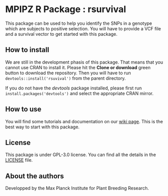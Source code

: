 # MPIPZ R Package : rsurvival 

This package can be used to help you identify the SNPs in a genotype which are subjects to positive selection. 
You will have to provide a VCF file and a survival vector to get started with this package.

## How to install
We are still in the development phasis of this package. That means that you cannot use CRAN to install it. Please hit the **Clone or download** green button to download the repository. Then you will have to run
`devtools::install('rsuvival')` from the parent directory.

If you do not have the _devtools_ package installed, please first run
`install.packages('devtools')`
and select the appropriate CRAN mirror.

## How to use
You will find some tutorials and documentation on our [wiki page](https://github.com/laurentlab-mpipz/rsurvival/wiki).
This is the best way to start with this package.

## License
This package is under GPL-3.0 license. You can find all the details in the [LICENSE](https://github.com/laurentlab-mpipz/rsurvival/blob/master/LICENSE) file.

## About the authors
Developped by the Max Planck Institute for Plant Breeding Research.
